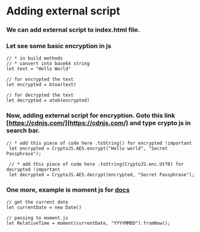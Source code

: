 # Adding external script

### We can add external script to index.html file.

### Let see some basic encryption in js
```
// * in build methods
// * convert into base64 string
let text = "Hello World"

// for encrypted the text
let encrypted = btoa(text)

// for decrypted the text
let decrypted = atob(encrypted)
```

### Now, adding external script for encryption. Goto this link [https://cdnjs.com/](https://cdnjs.com/) and type crypto js in search bar.

```
// * add this piece of code here .toString() for encrypted !important
 let encrypted = CryptoJS.AES.encrypt("Hello world", "Secret Passphrase");

 // * add this piece of code here .toString(CryptoJS.enc.Utf8) for decrypted !important
 let decrypted = CryptoJS.AES.decrypt(encrypted, "Secret Passphrase");
```

### One more, example is moment js for [docs](https://momentjs.com/)

```
// get the current date
let currentDate = new Date()

// passing to moment.js
let RelativeTime = moment(currentDate, "YYYYMMDD").fromNow();
```
